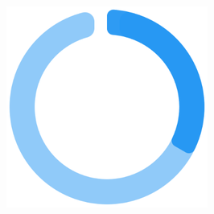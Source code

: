 <div align="center">
	<br>
	<img src="https://raw.githubusercontent.com/stevenjoezhang/stevenjoezhang/master/spinner.svg" height="400">
	<br>
</div>

